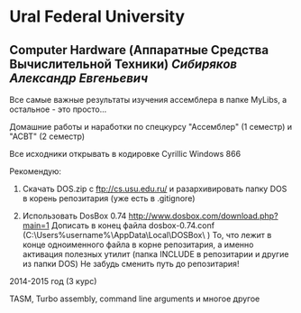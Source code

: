 Ural Federal University
=======================
Computer Hardware (Аппаратные Средства Вычислительной Техники) *Сибиряков Александр Евгеньевич*
--------------------------------------------------------------------------

Все самые важные результаты изучения ассемблера в папке MyLibs, а остальное - это просто...

Домашние работы и наработки по спецкурсу "Ассемблер" (1 семестр) и "АСВТ" (2 семестр)

Все исходники открывать в кодировке Cyrillic Windows 866

Рекомендую:

1) Скачать DOS.zip с ftp://cs.usu.edu.ru/ и разархивировать папку DOS в корень репозитария
	(уже есть в .gitignore)

2) Использовать DosBox 0.74 http://www.dosbox.com/download.php?main=1
	Дописать в конец файла dosbox-0.74.conf (C:\Users\%username%\AppData\Local\DOSBox\ )
	То, что лежит в конце одноименного файла в корне репозитария, а именно активация
	полезных утилит (папка INCLUDE в репозитарии и другие из папки DOS)
	Не забудь сменить путь до репозитария!


2014-2015 год (3 курс)


TASM, Turbo assembly, command line arguments и многое другое